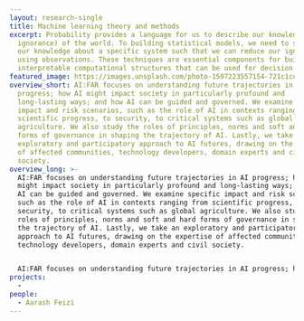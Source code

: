 ```yaml
---
layout: research-single
title: Machine learning theory and methods
excerpt: Probability provides a language for us to describe our knowledge (or
  ignorance) of the world. To building statistical models, we need to structure
  our knowledge about a specific system such that we can reduce our ignorance
  using observations. These techniques are essential components for building
  interpretable computational structures that can be used for decision making.
featured_image: https://images.unsplash.com/photo-1597223557154-721c1cecc4b0?ixid=MnwxMjA3fDB8MHxwaG90by1wYWdlfHx8fGVufDB8fHx8&ixlib=rb-1.2.1&auto=format&fit=crop&w=1160&q=80
overview_short: AI:FAR focuses on understanding future trajectories in AI
  progress; how AI might impact society in particularly profound and
  long-lasting ways; and how AI can be guided and governed. We examine specific
  impact and risk scenarios, such as the role of AI in contexts ranging from
  scientific progress, to security, to critical systems such as global
  agriculture. We also study the roles of principles, norms and soft and hard
  forms of governance in shaping the trajectory of AI. Lastly, we take an
  exploratory and participatory approach to AI futures, drawing on the expertise
  of affected communities, technology developers, domain experts and civil
  society.
overview_long: >-
  AI:FAR focuses on understanding future trajectories in AI progress; how AI
  might impact society in particularly profound and long-lasting ways; and how
  AI can be guided and governed. We examine specific impact and risk scenarios,
  such as the role of AI in contexts ranging from scientific progress, to
  security, to critical systems such as global agriculture. We also study the
  roles of principles, norms and soft and hard forms of governance in shaping
  the trajectory of AI. Lastly, we take an exploratory and participatory
  approach to AI futures, drawing on the expertise of affected communities,
  technology developers, domain experts and civil society.


  AI:FAR focuses on understanding future trajectories in AI progress; how AI might impact society in particularly profound and long-lasting ways; and how AI can be guided and governed. We examine specific impact and risk scenarios, such as the role of AI in contexts ranging from scientific progress, to security, to critical systems such as global agriculture. We also study the roles of principles, norms and soft and hard forms of governance in shaping the trajectory of AI. Lastly, we take an exploratory and participatory approach to AI futures, drawing on the expertise of affected communities, technology developers, domain experts and civil society.
projects:
  - 
people:
  - Aarash Feizi
---
```

